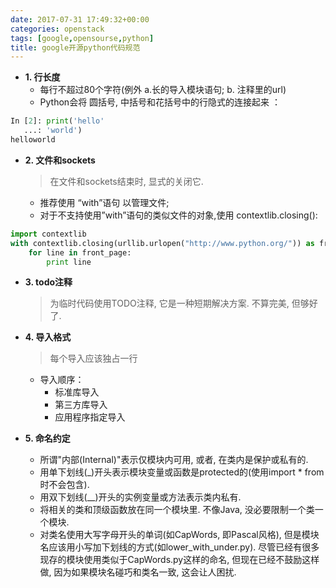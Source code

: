 ```yaml
---
date: 2017-07-31 17:49:32+00:00
categories: openstack
tags: [google,opensourse,python]
title: google开源python代码规范
---
```

- **1. 行长度**
    * 每行不超过80个字符(例外 a.长的导入模块语句; b. 注释里的url)
    * Python会将 圆括号, 中括号和花括号中的行隐式的连接起来 ：
``` python
In [2]: print('hello'
   ...: 'world')
helloworld
```
- **2. 文件和sockets**
    > 在文件和sockets结束时, 显式的关闭它.

  * 推荐使用 “with”语句 以管理文件;
  * 对于不支持使用”with”语句的类似文件的对象,使用 contextlib.closing():
``` python
import contextlib
with contextlib.closing(urllib.urlopen("http://www.python.org/")) as front_page:
    for line in front_page:
        print line
```
- **3. todo注释**
    > 为临时代码使用TODO注释, 它是一种短期解决方案. 不算完美, 但够好了.

- **4. 导入格式**
    >每个导入应该独占一行
    * 导入顺序：
        * 标准库导入
        * 第三方库导入
        * 应用程序指定导入
- **5. 命名约定**
    * 所谓"内部(Internal)"表示仅模块内可用, 或者, 在类内是保护或私有的.
    * 用单下划线(_)开头表示模块变量或函数是protected的(使用import * from时不会包含).
    * 用双下划线(__)开头的实例变量或方法表示类内私有.
    * 将相关的类和顶级函数放在同一个模块里. 不像Java, 没必要限制一个类一个模块.
    * 对类名使用大写字母开头的单词(如CapWords, 即Pascal风格), 但是模块名应该用小写加下划线的方式(如lower_with_under.py). 尽管已经有很多现存的模块使用类似于CapWords.py这样的命名, 但现在已经不鼓励这样做, 因为如果模块名碰巧和类名一致, 这会让人困扰.
